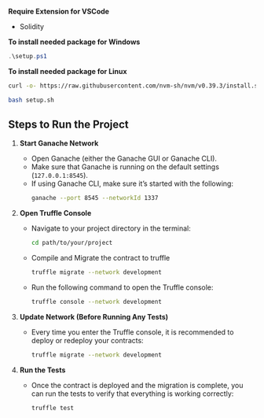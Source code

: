 **Require Extension for VSCode**
- Solidity

**To install needed package for Windows**
  ```powershell
  .\setup.ps1
  ```

**To install needed package for Linux**
  ```bash
  curl -o- https://raw.githubusercontent.com/nvm-sh/nvm/v0.39.3/install.sh | bash
  ```
  ```bash
  bash setup.sh
  ```

## Steps to Run the Project

1. **Start Ganache Network**
   - Open Ganache (either the Ganache GUI or Ganache CLI).
   - Make sure that Ganache is running on the default settings (`127.0.0.1:8545`).
   - If using Ganache CLI, make sure it’s started with the following:
     ```bash
     ganache --port 8545 --networkId 1337
     ```

2. **Open Truffle Console**
   - Navigate to your project directory in the terminal:
     ```bash
     cd path/to/your/project
     ```
   - Compile and Migrate the contract to truffle
     ```bash
     truffle migrate --network development
     ```
   - Run the following command to open the Truffle console:
     ```bash
     truffle console --network development
     ```

3. **Update Network (Before Running Any Tests)**
   - Every time you enter the Truffle console, it is recommended to deploy or redeploy your contracts:
     ```bash
     truffle migrate --network development
     ```

4. **Run the Tests**
   - Once the contract is deployed and the migration is complete, you can run the tests to verify that everything is working correctly:
     ```bash
     truffle test
     ```
